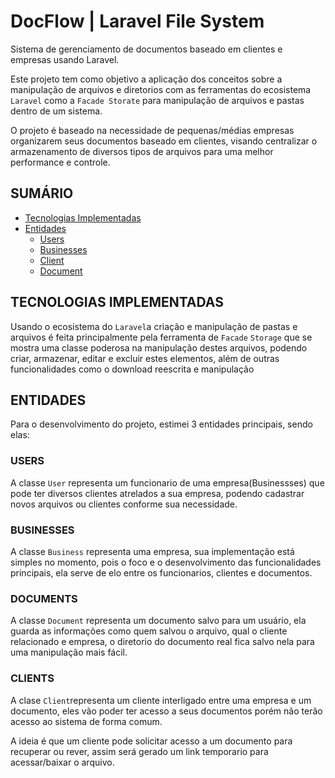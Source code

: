 # DocFlow | Laravel File System

Sistema de gerenciamento de documentos baseado em clientes e empresas usando Laravel.

Este projeto tem como objetivo a aplicação dos conceitos sobre a manipulação de arquivos e diretorios com as ferramentas do ecosistema `Laravel` como a `Facade Storate` para manipulação de arquivos e pastas dentro de um sistema.

O projeto é baseado na necessidade de pequenas/médias empresas organizarem seus documentos baseado em clientes, visando centralizar o armazenamento de diversos tipos de arquivos para uma melhor performance e controle.

## SUMÁRIO 
- [Tecnologias Implementadas](#tecnologias-implementadas)
- [Entidades](#entidades)
    - [Users](#users)
    - [Businesses](#businesses)
    - [Client](#clients)
    - [Document](#documents)


## TECNOLOGIAS IMPLEMENTADAS

Usando o ecosistema do `Laravel`a criação e manipulação de pastas e arquivos é feita principalmente pela ferramenta de `Facade` `Storage` que se mostra uma classe poderosa na manipulação destes arquivos, podendo criar, armazenar, editar e excluir  estes elementos, além de outras funcionalidades como o download reescrita e manipulação

## ENTIDADES 

Para o desenvolvimento do projeto, estimei 3 entidades principais, sendo elas: 

### USERS

A classe `User` representa um funcionario de uma empresa(Businessses) que pode ter diversos clientes atrelados a sua empresa, podendo cadastrar novos arquivos ou clientes conforme sua necessidade.

### BUSINESSES

A classe `Business` representa uma empresa, sua implementação está simples no momento, pois o foco e o desenvolvimento das funcionalidades principais, ela serve de elo entre os funcionarios, clientes e documentos.


### DOCUMENTS

A classe `Document` representa um documento salvo para um usuário, ela guarda as informações como quem salvou o arquivo, qual o cliente relacionado e empresa, o diretorio do documento real fica salvo nela para uma manipulação mais fácil.

### CLIENTS

A clase `Client`representa um cliente interligado entre uma empresa e um documento, eles vão poder ter acesso a seus documentos porém não terão acesso ao sistema de forma comum.

A ideia é que um cliente pode solicitar acesso a um documento para recuperar ou rever, assim será gerado um link temporario para acessar/baixar o arquivo.

